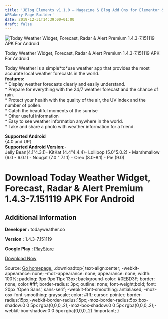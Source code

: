 ```yaml
---
title: 'JBlog Elements v1.1.0 – Magazine & Blog Add Ons for Elementor &
WPBakery Page Builder'
date: 2019-12-31T14:39:00+01:00
draft: false
---
```


![Today Weather Widget, Forecast, Radar & Alert Premium 1.4.3-7.151119 APK For Android](https://i2.wp.com/apkhome.net/wp-content/uploads/2019/11/Today-Weather-Widget-Forecast-Radar-Alert-Premium-1.4.3-7.151119.png "Today Weather Widget, Forecast, Radar & Alert Premium 1.4.3-7.151119 APK For Android")

  

Today Weather Widget, Forecast, Radar & Alert Premium 1.4.3-7.151119 APK For Android

Today Weather is a simple\*to\*use weather app that provides the most accurate local weather forecasts in the world.  
**features:**  
\* Display weather forecasts clearly and easily understand.  
\* Prepare for everything with the 24/7 weather forecast and the chance of rain.  
\* Protect your health with the quality of the air, the UV index and the number of pollen.  
\* Catch the beautiful moments of the sunrise  
\* Other useful information  
\* Easy to see weather information anywhere in the world.  
\* Take and share a photo with weather information for a friend.

**Supported Android**  
{4.0 and UP}  
**Supported Android Version**:-  
Jelly Bean(4.1"4.3.1)- KitKat (4.4"4.4.4)- Lollipop (5.0"5.0.2) - Marshmallow (6.0 - 6.0.1) - Nougat (7.0 " 7.1.1) - Oreo (8.0-8.1) - Pie (9.0)

Download Today Weather Widget, Forecast, Radar & Alert Premium 1.4.3-7.151119 APK For Android
=============================================================================================

Additional Information
----------------------

**Developer :** todayweather.co

**Version :** 1.4.3-7.151119

**Google Play :** [PlayStore](https://play.google.com/store/apps/details?id=mobi.lockdown.weather)

  

[Download Now](https://store4app.co/post/today-weather-widget-forecast-radar-amp-alert-premium-1-4-3-7-151119-apk-for-android_1573926913)

  
Source: [Go homepage.](https://store4app.co/post/today-weather-widget-forecast-radar-amp-alert-premium-1-4-3-7-151119-apk-for-android_1573926913) .downloadtop{ text-align:center; -webkit-appearance: none; -moz-appearance: none; appearance: none; width: 100%; padding: 9px 9px 11px 13px; background-color: #0EBD3F; border: none; color:#fff; border-radius: 3px; outline: none; font-weight;bold; font: 20px 'Open Sans', sans-serif; -webkit-font-smoothing: antialiased; -moz-osx-font-smoothing: grayscale; color: #fff; cursor: pointer; border-radius:15px;-webkit-border-radius:15px;-moz-border-radius:5px;box-shadow:0 0 5px rgba(0,0,0,.2);-moz-box-shadow:0 0 5px rgba(0,0,0,.2);-webkit-box-shadow:0 0 5px rgba(0,0,0,.2) !important; }